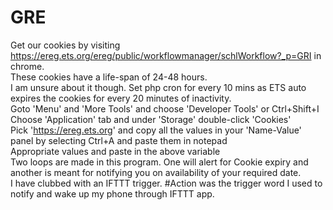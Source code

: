 # GRE
Get our cookies by visiting https://ereg.ets.org/ereg/public/workflowmanager/schlWorkflow?_p=GRI in chrome. 
<br/>
These cookies have a life-span of 24-48 hours. 
<br/>
I am unsure about it though. Set php cron for every 10 mins as ETS auto expires the cookies for every 20 minutes of inactivity.
<br/>
Goto 'Menu' and 'More Tools' and choose 'Developer Tools' or Ctrl+Shift+I
<br/>
Choose 'Application' tab and under 'Storage' double-click 'Cookies' 
<br/>
Pick 'https://ereg.ets.org' and copy all the values in your 'Name-Value' panel by selecting Ctrl+A and paste them in notepad
<br/>
Appropriate values and paste in the above variable
<br/>
Two loops are made in this program. One will alert for Cookie expiry and another is meant for notifying you on availability of your required date.
<br/>
I have clubbed with an IFTTT trigger. #Action was the trigger word  I used to notify and wake up my phone through IFTTT app.
		
